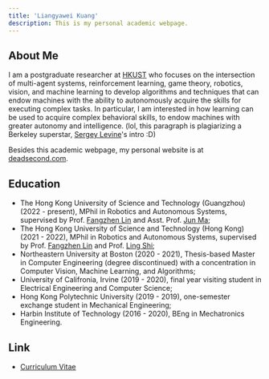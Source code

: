 ```yaml
---
title: 'Liangyawei Kuang'
description: This is my personal academic webpage.
---
```


## About Me 
I am a postgraduate researcher at [HKUST](https://hkust.edu.hk/) who focuses on the intersection of multi-agent systems, reinforcement learning, game theory, robotics, vision, and machine learning to develop algorithms and techniques that can endow machines with the ability to autonomously acquire the skills for executing complex tasks. In particular, I am interested in how learning can be used to acquire complex behavioral skills, to endow machines with greater autonomy and intelligence. (lol, this paragraph is plagiarizing a Berkeley superstar, [Sergey Levine](http://people.eecs.berkeley.edu/~svlevine/)'s intro :D)

Besides this academic webpage, my personal website is at [deadsecond.com](https://www.deadsecond.com).

## Education
- The Hong Kong University of Science and Technology (Guangzhou) (2022 - present), MPhil in Robotics and Autonomous Systems, supervised by Prof. [Fangzhen Lin](https://facultyprofiles.ust.hk/profiles.php?profile=fangzhen-lin-flin#researchinterest) and Asst. Prof. [Jun Ma](https://facultyprofiles.hkust-gz.edu.cn/faculty-personal-page?id=853);
- The Hong Kong University of Science and Technology (Hong Kong) (2021 - 2022), MPhil in Robotics and Autonomous Systems, supervised by Prof. [Fangzhen Lin](https://facultyprofiles.ust.hk/profiles.php?profile=fangzhen-lin-flin#researchinterest) and Prof. [Ling Shi](https://facultyprofiles.ust.hk/profiles.php?profile=ling-shi-eesling);
- Northeastern University at Boston (2020 - 2021), Thesis-based Master in Computer Engineering (degree discontinued) with a concentration in Computer Vision, Machine Learning, and Algorithms;
- University of Califronia, Irvine (2019 - 2020), final year visiting student in Electrical Engineering and Computer Science;
- Hong Kong Polytechnic University (2019 - 2019), one-semester exchange student in Mechanical Engineering;
- Harbin Institute of Technology (2016 - 2020), BEng in Mechatronics Engineering.

## Link
- [Curriculum Vitae](https://github.com/klyw1998/LiangyaweiKuang/blob/gh-pages/cv.pdf)
